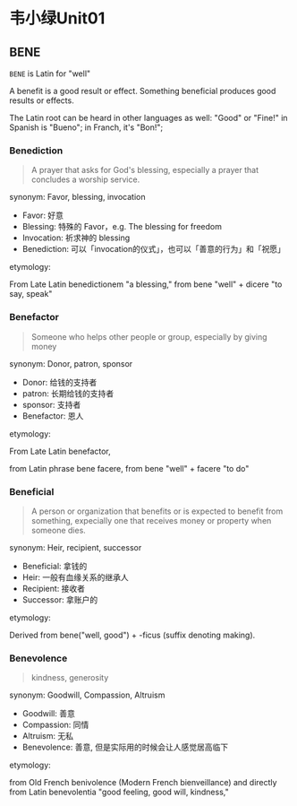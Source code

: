 # 韦小绿Unit01

## BENE

`BENE` is Latin for "well"

A benefit is a good result or effect. Something beneficial produces good results or effects.

The Latin root can be heard in other languages as well: "Good" or "Fine!" in Spanish is "Bueno"; in Franch, it's "Bon!";

### Benediction

> A prayer that asks for God's blessing, especially a prayer that concludes a worship service.

synonym: Favor, blessing, invocation

- Favor: 好意
- Blessing: 特殊的 Favor，e.g. The blessing for freedom 
- Invocation: 祈求神的 blessing 
- Benediction: 可以「invocation的仪式」，也可以「善意的行为」和「祝愿」

etymology: 

From Late Latin benedictionem "a blessing," from bene "well" + dicere "to say, speak" 

### Benefactor

> Someone who helps other people or group, especially by giving money 

synonym: Donor, patron, sponsor

- Donor: 给钱的支持者
- patron: 长期给钱的支持者
- sponsor: 支持者
- Benefactor: 恩人

etymology: 

From Late Latin benefactor, 

from Latin phrase bene facere, from bene "well" + facere "to do"

### Beneficial

> A person or organization that benefits or is expected to benefit from something, expecially one that receives money or property when someone dies.

synonym: Heir, recipient, successor 

- Beneficial: 拿钱的
- Heir: 一般有血缘关系的继承人
- Recipient: 接收者
- Successor: 拿账户的

etymology:

Derived from bene("well, good") + -ficus (suffix denoting making).

### Benevolence

> kindness, generosity

synonym: Goodwill, Compassion, Altruism

- Goodwill: 善意
- Compassion: 同情
- Altruism: 无私
- Benevolence: 善意, 但是实际用的时候会让人感觉居高临下

etymology:

from Old French benivolence (Modern French bienveillance) and directly from Latin benevolentia "good feeling, good will, kindness,"

